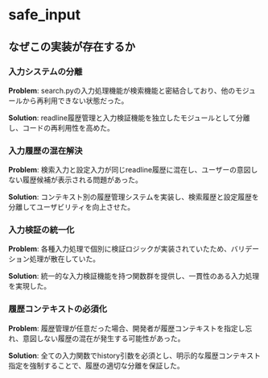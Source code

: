 # safe_input

## なぜこの実装が存在するか

### 入力システムの分離
**Problem**: search.pyの入力処理機能が検索機能と密結合しており、他のモジュールから再利用できない状態だった。

**Solution**: readline履歴管理と入力検証機能を独立したモジュールとして分離し、コードの再利用性を高めた。

### 入力履歴の混在解決
**Problem**: 検索入力と設定入力が同じreadline履歴に混在し、ユーザーの意図しない履歴候補が表示される問題があった。

**Solution**: コンテキスト別の履歴管理システムを実装し、検索履歴と設定履歴を分離してユーザビリティを向上させた。

### 入力検証の統一化
**Problem**: 各種入力処理で個別に検証ロジックが実装されていたため、バリデーション処理が散在していた。

**Solution**: 統一的な入力検証機能を持つ関数群を提供し、一貫性のある入力処理を実現した。

### 履歴コンテキストの必須化
**Problem**: 履歴管理が任意だった場合、開発者が履歴コンテキストを指定し忘れ、意図しない履歴の混在が発生する可能性があった。

**Solution**: 全ての入力関数でhistory引数を必須とし、明示的な履歴コンテキスト指定を強制することで、履歴の適切な分離を保証した。